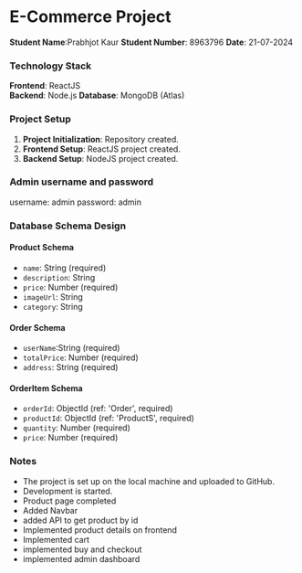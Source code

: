 # E-Commerce Project

**Student Name**:Prabhjot Kaur
**Student Number**: 8963796
**Date**: 21-07-2024

### Technology Stack

**Frontend**: ReactJS  
**Backend**: Node.js 
**Database**: MongoDB (Atlas)

### Project Setup

1. **Project Initialization**: Repository created.
2. **Frontend Setup**: ReactJS project created.
3. **Backend Setup**: NodeJS project created.

### Admin username and password 
username: admin
password: admin

### Database Schema Design

#### Product Schema
- `name`: String (required)
- `description`: String
- `price`: Number (required)
- `imageUrl`: String
- `category`: String

#### Order Schema
- `userName`:String (required)
- `totalPrice`: Number (required)
- `address`: String (required)

#### OrderItem Schema
- `orderId`: ObjectId (ref: 'Order', required)
- `productId`: ObjectId (ref: 'ProductS', required)
- `quantity`: Number (required)
- `price`: Number (required)

### Notes

- The project is set up on the local machine and uploaded to GitHub.
- Development is started.
- Product page completed
- Added Navbar 
- added API to get product by id
- Implemented product details on frontend
- Implemented cart 
- implemented buy and checkout
- implemented admin dashboard

